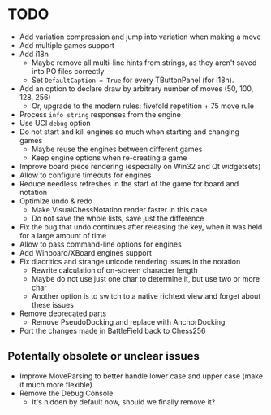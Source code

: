 # TODO

- Add variation compression and jump into variation when making a move
- Add multiple games support
- Add i18n
  - Maybe remove all multi-line hints from strings, as they aren't saved into PO files correctly
  - Set `DefaultCaption = True` for every TButtonPanel (for i18n).
- Add an option to declare draw by arbitrary number of moves (50, 100, 128, 256)
  - Or, upgrade to the modern rules: fivefold repetition + 75 move rule
- Process `info string` responses from the engine
- Use UCI `debug` option
- Do not start and kill engines so much when starting and changing games
  - Maybe reuse the engines between different games
  - Keep engine options when re-creating a game
- Improve board piece rendering (especially on Win32 and Qt widgetsets)
- Allow to configure timeouts for engines
- Reduce needless refreshes in the start of the game for board and notation
- Optimize undo & redo
  - Make VisualChessNotation render faster in this case
  - Do not save the whole lists, save just the difference
- Fix the bug that undo continues after releasing the key, when it was held for a large amount of time
- Allow to pass command-line options for engines
- Add Winboard/XBoard engines support
- Fix diacritics and strange unicode rendering issues in the notation
  - Rewrite calculation of on-screen character length
  - Maybe do not use just one char to determine it, but use two or more char
  - Another option is to switch to a native richtext view and forget about these issues
- Remove deprecated parts
  - Remove PseudoDocking and replace with AnchorDocking
- Port the changes made in BattleField back to Chess256

## Potentally obsolete or unclear issues

- Improve MoveParsing to better handle lower case and upper case (make it much more flexible)
- Remove the Debug Console
  - It's hidden by default now, should we finally remove it?
